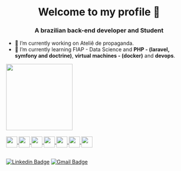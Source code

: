 <h1 align="center">Welcome to my profile 👋</h1> 

<h3 align="center">A brazilian back-end developer and Student</h3>

- 🔭 I’m currently working on Ateliê de propaganda.
- 🌱 I’m currently learning FIAP - Data Science and **PHP - (laravel, symfony and doctrine)**, **virtual machines - (docker)** and **devops**.

<div>
  <a href="https://github.com/Nayas180">
  <img align="center" height="180em" src="https://github-readme-stats.vercel.app/api?username=Nayas180&show_icons=true&theme=radical&include_all_commits=true&count_private=true"/>
</div>

<div style="display: inline_block"><br>
  <img align="center" height="30" src="https://cdn.jsdelivr.net/gh/devicons/devicon/icons/php/php-original.svg" />
   <img align="center" height="30" src="https://cdn.jsdelivr.net/gh/devicons/devicon/icons/laravel/laravel-plain.svg" />
  <img align="center" height="30" src="https://cdn.jsdelivr.net/gh/devicons/devicon/icons/mysql/mysql-original.svg" />
  <img align="center" height="30" src="https://cdn.jsdelivr.net/gh/devicons/devicon/icons/javascript/javascript-original.svg" />
  <img align="center" height="30" src="https://cdn.jsdelivr.net/gh/devicons/devicon/icons/html5/html5-original-wordmark.svg" />
  <img align="center" height="30" src="https://cdn.jsdelivr.net/gh/devicons/devicon/icons/css3/css3-original-wordmark.svg" />
  <img align="center" height="30" src="https://cdn.jsdelivr.net/gh/devicons/devicon/icons/vuejs/vuejs-original.svg" />
</div>
  
 ##

[![Linkedin Badge](https://img.shields.io/badge/-LinkedIn-blue?style=flat-square&logo=Linkedin&logoColor=white&link=https://www.linkedin.com/in/rebeccamanzi/)](https://www.linkedin.com/in/nayas-oliveira-23a781190/)
[![Gmail Badge](https://img.shields.io/badge/-Gmail-c14438?style=flat-square&logo=Gmail&logoColor=white&link=mailto:rebeccamanzi@gmail.com)](mailto:nayasoliveira180@gmail.com)


<!--
**Nayas180/Nayas180** is a ✨ _special_ ✨ repository because its `README.md` (this file) appears on your GitHub profile.

Here are some ideas to get you started:

- 🔭 I’m currently working on ...
- 🌱 I’m currently learning ...
- 👯 I’m looking to collaborate on ...
- 🤔 I’m looking for help with ...
- 💬 Ask me about ...
- 📫 How to reach me: ...
- 😄 Pronouns: ...
- ⚡ Fun fact: ...
-->
